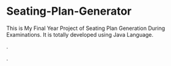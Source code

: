 # Seating-Plan-Generator

This is My Final Year Project of Seating Plan Generation During Examinations. It is totally developed using Java Language.












.








































































































































































































































.






































